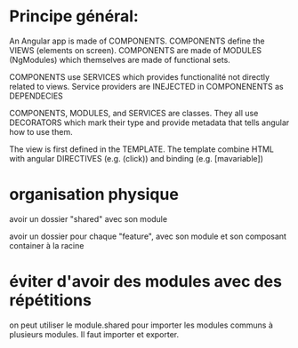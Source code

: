 

# Principe général: 

An Angular app is made of COMPONENTS. COMPONENTS define the VIEWS (elements on screen). COMPONENTS are made of MODULES (NgModules) which themselves are made of functional sets. 

COMPONENTS use SERVICES which provides functionalité not directly related to views. Service providers are INEJECTED in COMPONENENTS as DEPENDECIES


COMPONENTS, MODULES, and SERVICES are classes. They all use DECORATORS which mark their type and provide metadata that tells angular how to use them. 


The view is first defined in the TEMPLATE. The template combine HTML with angular DIRECTIVES (e.g. (click)) and binding (e.g. [mavariable])

# organisation physique

avoir un dossier "shared" avec son module

avoir un dossier pour chaque "feature", avec son module et son composant container à la racine

# éviter d'avoir des modules avec des répétitions

on peut utiliser le module.shared pour importer les modules communs à plusieurs modules. Il faut importer et exporter. 
